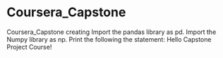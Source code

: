 # Coursera_Capstone
Coursera_Capstone creating Import the pandas library as pd. Import the Numpy library as np. Print the following the statement: Hello Capstone Project Course!
